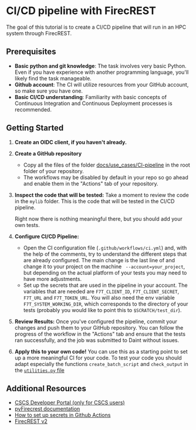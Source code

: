 # CI/CD pipeline with FirecREST

The goal of this tutorial is to create a CI/CD pipeline that will run in an HPC system through FirecREST.

## Prerequisites

- **Basic python and git knowledge**: The task involves very basic Python.
Even if you have experience with another programming language, you'll likely find the task manageable.
- **Github account**: The CI will utilize resources from your GitHub account, so make sure you have one.
- **Basic CI/CD understanding**: Familiarity with basic concepts of Continuous Integration and Continuous Deployment processes is recommended.

## Getting Started

1. **Create an OIDC client, if you haven't already.**

1. **Create a GitHub repository**
    - Copy all the files of the folder [docs/use_cases/CI-pipeline](https://github.com/eth-cscs/firecrest-v2/tree/master/docs/use_cases/CI-pipeline) in the root folder of your repository.
    - The workflows may be disabled by default in your repo so go ahead and enable them in the "Actions" tab of your repository.

1. **Inspect the code that will be tested:**
    Take a moment to review the code in the `mylib` folder. This is the code that will be tested in the CI/CD pipeline.

    Right now there is nothing meaningful there, but you should add your own tests.

1. **Configure CI/CD Pipeline:**
    - Open the CI configuration file (`.github/workflows/ci.yml`) and, with the help of the comments, try to understand the different steps that are already configured. The main change is the last line of and change it to your project on the machine ` --account=your_project`, but depending on the actual platform of your tests you may need to have more adjustments.
    - Set up the secrets that are used in the pipeline in your account.
    The variables that are needed are `F7T_CLIENT_ID`, `F7T_CLIENT_SECRET`, `F7T_URL` and `F7T_TOKEN_URL`. You will also need the env variable `F7T_SYSTEM_WORKING_DIR`, which corresponds to the directory of your tests (probably you would like to point this to `$SCRATCH/test_dir`).

1. **Review Results:**
    Once you've configured the pipeline, commit your changes and push them to your GitHub repository.
    You can follow the progress of the workflow in the "Actions" tab and ensure that the tests ran successfully, and the job was submitted to Daint without issues.

1. **Apply this to your own code!**
    You can use this as a starting point to set up a more meaningful CI for your code.
    To test your code you should adapt especially the functions `create_batch_script` and `check_output` in the [`utilities.py` file](./ci/utilities.py)

## Additional Resources

- [CSCS Developer Portal (only for CSCS users)](https://developer.cscs.ch)
- [pyFirecrest documentation](https://pyfirecrest.readthedocs.io)
- [How to set up secrets in Github Actions](https://docs.github.com/en/actions/security-guides/using-secrets-in-github-actions)
- [FirecREST v2](https://github.com/eth-cscs/firecrest-v2)
